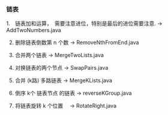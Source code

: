 ### 链表

1.　链表加和运算，　需要注意进位，特别是最后的进位需要注意.  -> AddTwoNumbers.java

2. 删除链表倒数第 n 个数  ->  RemoveNthFromEnd.java 

3. 合并两个链表  ->  MergeTwoLists.java 

4. 对换链表的两个节点  -> SwapPairs.java 

5. 合并 (k路) 多路链表  -> MergeKLists.java

6. 倒序 k个 链表节点 的链表  -> reverseKGroup.java 

7. 将链表旋转 k 个位置　 ->  RotateRight.java
 
